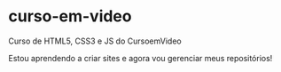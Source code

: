 # curso-em-video
 Curso de HTML5, CSS3 e JS do CursoemVideo

 Estou aprendendo a criar sites e agora vou gerenciar meus repositórios!
